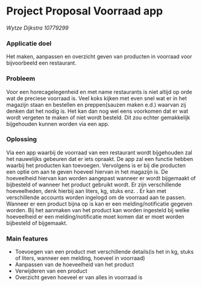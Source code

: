 # Project Proposal Voorraad app

_Wytze Dijkstra 10779299_

### Applicatie doel
Het maken, aanpassen en overzicht geven van producten in voorraad voor bijvoorbeeld een restaurant.

### Probleem
Voor een horecagelegenheid en met name restaurants is niet altijd op orde wat de preciese voorraad is. Veel koks kijken met even snel wat er in het magazijn staan en bestellen en preppen(sauzen maken e.d.) waarvan zij denken dat het nodig is. Het kan dan nog wel eens voorkomen dat er wat wordt vergeten te maken of niet wordt besteld. Dit zou echter gemakkelijk bijgehouden kunnen worden via een app.

### Oplossing
Via een app waarbij de voorraad van een restaurant wordt bijgehouden zal het nauwelijks gebeuren dat er iets opraakt. De app zal een functie hebben waarbij het producten kan toevoegen. Vervolgens is er bij die producten een optie om aan te geven hoeveel hiervan in het magazijn is. De hoeveelheid hiervan kan worden aangepast wanneer er wordt bijgemaakt of bijbesteld of wanneer het product gebruikt wordt. Er zijn verschillende hoeveelheden, denk hierbij aan liters, kg, stuks enz. . Er kan met verschillende accounts worden ingelogd om de voorraad aan te passen. Wanneer er een product bijna op is kan er een melding/notificatie gegeven worden. Bij het aanmaken van het product kan worden ingesteld bij welke hoeveelheid er een melding/notificatie moet komen dat er moet worden bijbesteld of bijgemaakt.

### Main features
- Toevoegen van een product met verschillende details(is het in kg, stuks of liters, wanneer een melding, hoeveel in voorraad)
- Aanpassen van de hoeveelheid van het product
- Verwijderen van een product
- Overzicht geven hoeveel er van alles in voorraad is

